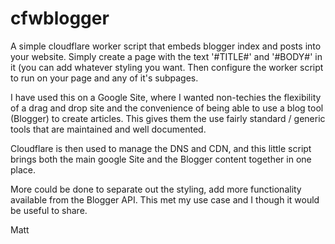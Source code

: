 # cfwblogger
A simple cloudflare worker script that embeds blogger index and posts into your website.  Simply create a page with the text '#TITLE#' and '#BODY#' in it (you can add whatever styling you want.  Then configure the worker script to run on your page and any of it's subpages.

I have used this on a Google Site, where I wanted non-techies the flexibility of a drag and drop site and the convenience of being able to use a blog tool (Blogger) to create articles.  This gives them the use fairly standard / generic tools that are maintained and well documented.  

Cloudflare is then used to manage the DNS and CDN, and this little script brings both the main google Site and the Blogger content together in one place.

More could be done to separate out the styling, add more functionality available from the Blogger API.  This met my use case and I though it would be useful to share.

Matt
